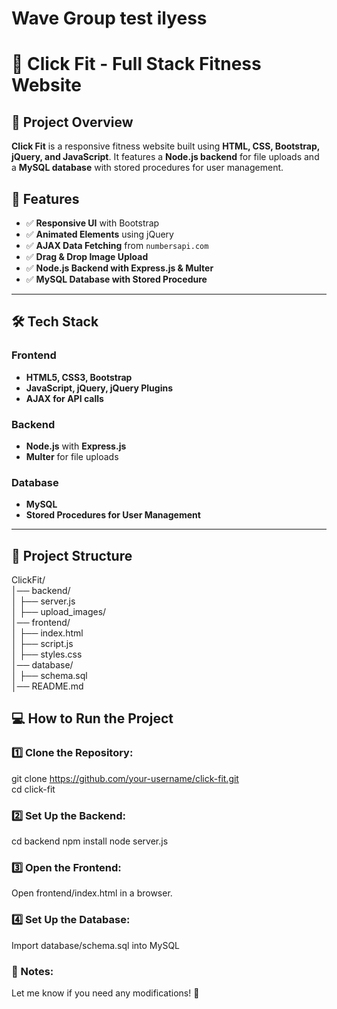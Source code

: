 # Wave Group test ilyess

# 📘 Click Fit - Full Stack Fitness Website

## 📌 Project Overview
**Click Fit** is a responsive fitness website built using **HTML, CSS, Bootstrap, jQuery, and JavaScript**. It features a **Node.js backend** for file uploads and a **MySQL database** with stored procedures for user management.

## 🚀 Features
- ✅ **Responsive UI** with Bootstrap  
- ✅ **Animated Elements** using jQuery  
- ✅ **AJAX Data Fetching** from `numbersapi.com`  
- ✅ **Drag & Drop Image Upload**  
- ✅ **Node.js Backend with Express.js & Multer**  
- ✅ **MySQL Database with Stored Procedure**  

---

## 🛠 Tech Stack
### **Frontend**
- **HTML5, CSS3, Bootstrap**
- **JavaScript, jQuery, jQuery Plugins**
- **AJAX for API calls**

### **Backend**
- **Node.js** with **Express.js**
- **Multer** for file uploads

### **Database**
- **MySQL**
- **Stored Procedures for User Management**

---

## 📂 Project Structure
ClickFit/  
│── backend/                  
│   ├── server.js             
│   ├── upload_images/        
│── frontend/                
│   ├── index.html            
│   ├── script.js               
│   ├── styles.css         
│── database/                  
│   ├── schema.sql            
│── README.md    

## 💻 How to Run the Project

### **1️⃣ Clone the Repository:**
git clone https://github.com/your-username/click-fit.git  
cd click-fit  

### **2️⃣ Set Up the Backend:**
cd backend
npm install
node server.js

### **3️⃣ Open the Frontend:**

Open frontend/index.html in a browser.

### **4️⃣ Set Up the Database:**
Import database/schema.sql into MySQL

### 📌 Notes:
Let me know if you need any modifications! 🚀
